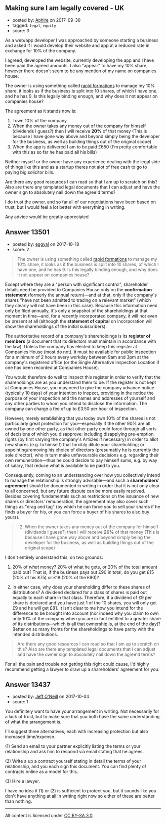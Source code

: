 ## Making sure I am legally covered - UK

- posted by: [Aphire](https://stackexchange.com/users/4070161/aphire) on 2017-09-30
- tagged: `legal`, `equity`
- score: 3

As a web/app developer I was approached by someone starting a business and asked if I would develop their website and app at a reduced rate in exchange for 10% of the company.

I agreed, developed the website, currently developing the app and I have been paid the agreed amounts. I also "appear" to have my 10% share, however there doesn't seem to be any mention of my name on companies house.

The owner is using something called [rapid formations][1] to manage my 10% share, it looks as if the business is split into 10 shares, of which I have one, and he has 9. Is this legally binding enough, and why does it not appear on companies house?

The agreement as it stands now is:

1. I own 10% of the company
2. When the owner takes any money out of the company for himself (dividends I guess?) then I will receive **20%** of that money (This is because I have gone way above and beyond simply being the developer for the business, as well as building things out of the original scope)
3. When the app is delivered I am to be paid £650 (I'm pretty comfortable with this as so far he has paid all his bills)

Neither myself or the owner have any experience dealing with the legal side of things like this and as a startup theres not alot of free cash to go to paying big solicitor bills.

Are there any good resources I can read so that I am up to scratch on this? Also are there any templated legal documents that I can adjust and have the owner sign to absolutely nail down the agree'd terms?

I do trust the owner, and so far all of our negotiations have been based on trust, but I would feel a lot better with everything in writing.

Any advice would be greatly appreciated


  [1]: https://www.rapidformations.co.uk/


## Answer 13501

- posted by: [eggyal](https://stackexchange.com/users/310184/eggyal) on 2017-10-18
- score: 2

> The owner is using something called [rapid formations](https://www.rapidformations.co.uk/) to manage my 10% share, it looks as if the business is split into 10 shares, of which I have one, and he has 9. Is this legally binding enough, and why does it not appear on companies house?

Except where they are a "person with significant control", shareholder details need be provided to Companies House only on the **confirmation statement** (formerly the annual return)—and at that, only if the company's shares "have not been admitted to trading on a relevant market" (which they clearly will not have been in this case).  Because this information need only be filed annually, it's only a snapshot of the shareholdings at that moment in time—and, for a recently incorporated company, it will not even be present at all (although the **statement of capital** on incorporation will show the shareholdings of the initial subscribers).

*The* authoritative record of a company's shareholdings is its **register of members** (a document that its directors must maintain in accordance with the law).  Unless the company has elected to keep this register at Companies House (most do not), it must be available for public inspection for a minimum of 2 hours every workday between 9am and 3pm at the company's registered office (or the Single Alternative Inspection Location if one has been recorded at Companies House).

You would therefore do well to inspect this register in order to verify that the shareholdings are as you understand them to be.  If the register is not kept at Companies House, you may need to give the company advance notice (typically 10 days) of your intention to inspect, providing in the notice the purpose of your inspection and the names and addresses of yourself and any other parties to whom you intend to disclose the information.  The company can charge a fee of up to £3.50 per hour of inspection.

However, merely establishing that you today own 10% of the shares is not particularly great protection for you—especially if the other 90% are all owned by one other party, as that other party could force through all sorts of decisions of which you disapprove: including disapplying pre-emption rights (by first varying the company's Articles if necessary) in order to allot new shares (e.g. to himself) that forcibly dilute your shareholding; or appointing/removing his choice of directors (presumably he is currently the sole director), who in turn make unfavourable decisions e.g. regarding their own remuneration—thus he could decide to pay himself sums, e.g. by way of salary, that reduce what is available to be paid to you.

Consequently, coming to an understanding over how you collectively intend to manage the relationship is strongly advisable—and such a **shareholders' agreement** should be documented in writing in order that it is not only clear to all concerned, but any future dispute can be more easily resolved.  Besides covering fundamentals such as restrictions on the issuance of new shares or directors' remuneration, the agreement may also cover such things as "drag and tag" (by which he can force you to sell your shares if he finds a buyer for his, or you can force a buyer of his shares to also buy yours).

> 2. When the owner takes any money out of the company for himself (dividends I guess?) then I will receive **20%** of that money (This is because I have gone way above and beyond simply being the developer for the business, as well as building things out of the original scope)

I don't entirely understand this, on two grounds:

1. 20% of *what* money?  20% of what he gets, or 20% of the total amount paid out?  That is, if the business pays out £90 in total, do you get £15 (20% of his £75) or £18 (20% of the £90)?

2. In either case, why does your shareholding differ to these shares of distributions?  A dividend declared for a class of shares is paid out equally to each share in that class.  Therefore, if a dividend of £9 per share is declared and you have just 1 of the 10 shares, you will only get £9 and he will get £81.  It isn't clear to me how you intend for the difference to be brought into account (nor indeed why you claim to own only 10% of the company when you are in fact entitled to a greater share of its distributions—which is all that ownership is, at the end of the day)?  Better on so many fronts for the shareholdings to have parity with the intended distributions.

> Are there any good resources I can read so that I am up to scratch on this? Also are there any templated legal documents that I can adjust and have the owner sign to absolutely nail down the agree'd terms?

For all the pain and trouble not getting this right could cause, I'd highly recommend getting a lawyer to draw up a shareholders' agreement for you.


## Answer 13437

- posted by: [Jeff O'Neill](https://stackexchange.com/users/46273/jeff-o-neill) on 2017-10-04
- score: 1

You definitely want to have your arrangement in writing.  Not necessarily for a lack of trust, but to make sure that you both have the same understanding of what the arrangement is.

I'll suggest three alternatives, each with increasing protection but also increased time/expense.

(1) Send an email to your partner explicitly listing the terms or your relationship and ask him to respond via email stating that he agrees.

(2) Write a up a contract yourself stating in detail the terms of your relationship, and you each sign this document.  You can find plenty of contracts online as a model for this.

(3) Hire a lawyer.

I have no idea if (1) or (2) is sufficient to protect you, but it sounds like you don't have anything at all in writing right now so either of these are better than nothing.



---

All content is licensed under [CC BY-SA 3.0](https://creativecommons.org/licenses/by-sa/3.0/).
